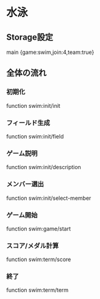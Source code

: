 # 水泳

## Storage設定
main {game:swim,join:4,team:true}

## 全体の流れ
### 初期化
function swim:init/init
### フィールド生成
function swim:init/field
### ゲーム説明
function swim:init/description
### メンバー選出
function swim:init/select-member
### ゲーム開始
function swim:game/start
### スコア/メダル計算
function swim:term/score
### 終了
function swim:term/term

